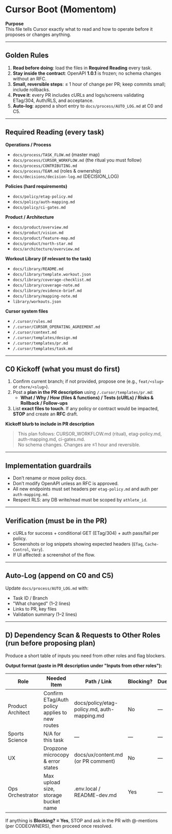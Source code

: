 # Cursor Boot (Momentom)

**Purpose**  
This file tells Cursor exactly what to read and how to operate before it proposes or changes anything.

---

## Golden Rules

1) **Read before doing**: load the files in **Required Reading** every task.
2) **Stay inside the contract**: OpenAPI **1.0.1** is frozen; no schema changes without an RFC.
3) **Small, reversible steps**: ≤ 1 hour of change per PR; keep commits small; include rollbacks.
4) **Prove it**: every PR includes cURLs and logs/screens validating ETag/304, Auth/RLS, and acceptance.
5) **Auto-log**: append a short entry to `docs/process/AUTO_LOG.md` at C0 and C5.

---

## Required Reading (every task)

**Operations / Process**
- `docs/process/TASK_FLOW.md` (master map)
- `docs/process/CURSOR_WORKFLOW.md` (the ritual you must follow)
- `docs/process/CONTRIBUTING.md`
- `docs/process/TEAM.md` (roles & ownership)
- `docs/decisions/decision-log.md` (DECISION_LOG)

**Policies (hard requirements)**
- `docs/policy/etag-policy.md`
- `docs/policy/auth-mapping.md`
- `docs/policy/ci-gates.md`

**Product / Architecture**
- `docs/product/overview.md`
- `docs/product/vision.md`
- `docs/product/feature-map.md`
- `docs/product/north-star.md`
- `docs/architecture/overview.md`

**Workout Library (if relevant to the task)**
- `docs/library/README.md`
- `docs/library/template.workout.json`
- `docs/library/coverage-checklist.md`
- `docs/library/coverage-note.md`
- `docs/library/evidence-brief.md`
- `docs/library/mapping-note.md`
- `library/workouts.json`

**Cursor system files**
- `/.cursor/rules.md`
- `/.cursor/CURSOR_OPERATING_AGREEMENT.md`
- `/.cursor/context.md`
- `/.cursor/templates/design.md`
- `/.cursor/templates/pr.md`
- `/.cursor/templates/task.md`

---

## C0 Kickoff (what you must do first)

1. Confirm current branch; if not provided, propose one (e.g., `feat/<slug>` or `chore/<slug>`).
2. Post a **plan in the PR description** using `/.cursor/templates/pr.md`:
   - **What / Why / How (files & functions) / Tests (cURLs) / Risks & Rollback / Follow-ups**
3. List **exact files to touch**. If any policy or contract would be impacted, **STOP** and create an **RFC** draft.

**Kickoff blurb to include in PR description**
> This plan follows: CURSOR_WORKFLOW.md (ritual), etag-policy.md, auth-mapping.md, ci-gates.md.  
> No schema changes. Changes are ≤1 hour and reversible.

---

## Implementation guardrails

- Don’t rename or move policy docs.
- Don’t modify OpenAPI unless an RFC is approved.
- All new endpoints must set headers per `etag-policy.md` and auth per `auth-mapping.md`.
- Respect RLS: any DB write/read must be scoped by `athlete_id`.

---

## Verification (must be in the PR)

- cURLs for success + conditional GET (ETag/304) + auth pass/fail per policy.
- Screenshots or log snippets showing expected headers (`ETag`, `Cache-Control`, `Vary`).
- If UI affected: a screenshot of the flow.

---

## Auto-Log (append on C0 and C5)

Update `docs/process/AUTO_LOG.md` with:
- Task ID / Branch
- "What changed" (1–2 lines)
- Links to PR, key files
- Validation summary (1–2 lines)

---

## D) Dependency Scan & Requests to Other Roles (run before proposing plan)

Produce a short table of inputs you need from other roles and flag blockers.

**Output format (paste in PR description under "Inputs from other roles"):**

| Role                   | Needed Item                                  | Path / Link                                  | Blocking? | Due | Notes |
|------------------------|-----------------------------------------------|----------------------------------------------|-----------|-----|-------|
| Product Architect      | Confirm ETag/Auth policy applies to new routes | docs/policy/etag-policy.md, auth-mapping.md  | No        | —   | Call out exceptions if any |
| Sports Science         | N/A for this task                              | —                                            | —         | —   | —     |
| UX                     | Dropzone microcopy & error states              | docs/ux/content.md (or PR comment)           | No        | —   | Defaults allowed |
| Ops Orchestrator       | Max upload size, storage bucket name           | .env.local / README-dev.md                   | Yes       | —   | Provide defaults if unknown |

If anything is **Blocking? = Yes**, STOP and ask in the PR with @-mentions (per CODEOWNERS), then proceed once resolved.